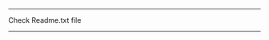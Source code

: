 *******************************************************************************************

Check Readme.txt file

*******************************************************************************************
